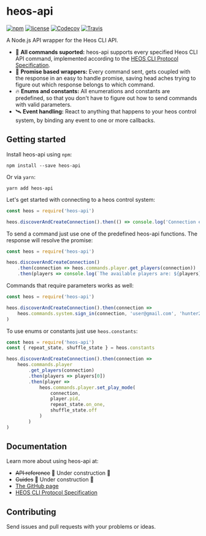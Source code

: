 # heos-api

[![npm](https://img.shields.io/npm/v/heos-api.svg?style=flat-square)](https://www.npmjs.com/package/heos-api)
[![license](https://img.shields.io/github/license/mashape/apistatus.svg?style=flat-square)](https://github.com/JuliusCC/heos-api/blob/master/LICENSE)
[![Codecov](https://img.shields.io/codecov/c/github/codecov/example-python.svg?style=flat-square)](https://codecov.io/gh/JuliusCC/heos-api)
[![Travis](https://img.shields.io/travis/rust-lang/rust.svg?style=flat-square)](https://travis-ci.org/JuliusCC/heos-api)

A Node.js API wrapper for the Heos CLI API.

-   💯 **All commands suported:** heos-api supports every specified Heos CLI API command, implemented according to the [HEOS CLI Protocol Specification](http://rn.dmglobal.com/euheos/HEOS_CLI_ProtocolSpecification.pdf).
-   🎉 **Promise based wrappers:** Every command sent, gets coupled with the response in an easy to handle promise, saving head aches trying to figure out which response belongs to which command.
-   🔥 **Enums and constants:** All enumerations and constants are predefined, so that you don't have to figure out how to send commands with valid parameters.
-   🛰 **Event handling:** React to anything that happens to your heos control system, by binding any event to one or more callbacks.

## Getting started

Install heos-api using `npm`:

```
npm install --save heos-api
```

Or via `yarn`:

```
yarn add heos-api
```

Let's get started with connecting to a heos control system:

```js
const heos = require('heos-api')

heos.discoverAndCreateConnection().then(() => console.log('Connection established! 🌈'))
```

To send a command just use one of the predefined heos-api functions. The response will resolve the promise:

```js
const heos = require('heos-api')

heos.discoverAndCreateConnection()
    .then(connection => heos.commands.player.get_players(connection))
    .then(players => console.log(`The available players are: ${players}`))
```

Commands that require parameters works as well:

```js
const heos = require('heos-api')

heos.discoverAndCreateConnection().then(connection =>
    heos.commands.system.sign_in(connection, 'user@gmail.com', 'hunter2')
)
```

To use enums or constants just use `heos.constants`:

```js
const heos = require('heos-api')
const { repeat_state, shuffle_state } = heos.constants

heos.discoverAndCreateConnection().then(connection =>
    heos.commands.player
        .get_players(connection)
        .then(players => players[0])
        .then(player =>
            heos.commands.player.set_play_mode(
                connection,
                player.pid,
                repeat_state.on_one,
                shuffle_state.off
            )
        )
)
```

## Documentation

Learn more about using heos-api at:

-   ~~API reference~~ 🚧 Under construction 🚧
-   ~~Guides~~ 🚧 Under construction 🚧
-   [The GitHub page](https://github.com/JuliusCC/heos-api)
-   [HEOS CLI Protocol Specification](http://rn.dmglobal.com/euheos/HEOS_CLI_ProtocolSpecification.pdf)

## Contributing

Send issues and pull requests with your problems or ideas.
